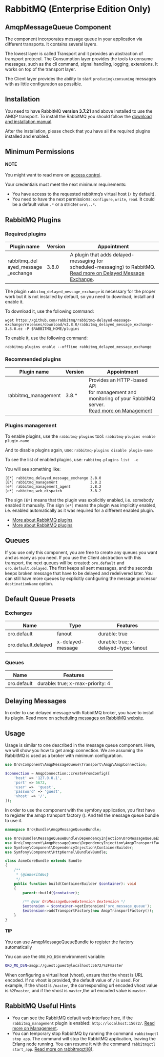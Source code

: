 <a id="op-structure-mq-rabbitmq-intro"></a>

<a id="op-structure-mq-rabbitmq"></a>

# RabbitMQ (Enterprise Edition Only)

## AmqpMessageQueue Component

The component incorporates message queue in your application via
different transports. It contains several layers.

The lowest layer is called Transport and it provides an abstraction of
transport protocol. The Consumption layer provides the tools to consume
messages, such as the cli command, signal handling, logging, extensions. It
works on top of the transport layer.

The Client layer provides the ability to start
`producing\consuming` messages with as little configuration as possible.

## Installation

You need to have RabbitMQ **version 3.7.21**  and above installed to use the AMQP
transport. To install the RabbitMQ you should follow the <a href="https://www.rabbitmq.com/download.html" target="_blank">download and installation manual</a>.

After the installation, please check that you have all the required plugins
installed and enabled.

## Minimum Permissions

#### NOTE
You might want to read more on <a href="https://www.rabbitmq.com/access-control.html" target="_blank">access control</a>.

Your credentials must meet the next minimum requirements:

- You have access to the requested rabbitmq’s virtual host (`/` by
  default).
- You need to have the next permissions: `configure`, `write`,
  `read`. It could be a default value `.*` or a stricter
  `oro\..*`.

## RabbitMQ Plugins

### Required plugins

| Plugin name                                  | Version   | Appointment                                                                                                                                                                                                           |
|----------------------------------------------|-----------|-----------------------------------------------------------------------------------------------------------------------------------------------------------------------------------------------------------------------|
| rabbitmq_del<br/>ayed_message<br/>\_exchange | 3.8.0     | A plugin that adds delayed-messaging (or<br/>scheduled-messaging) to RabbitMQ.<br/><a href="https://github.com/rabbitmq/rabbitmq-delayed-message-exchange" target="_blank">Read more on Delayed Message Exchange</a>. |

The plugin `rabbitmq_delayed_message_exchange` is necessary
for the proper work but it is not installed by default, so you need to
download, install and enable it.

To download it, use the following command:

```none
wget https://github.com/rabbitmq/rabbitmq-delayed-message-exchange/releases/download/v3.8.0/rabbitmq_delayed_message_exchange-3.8.0.ez -P $RABBITMQ_HOME/plugins
```

To enable it, use the following command:

```none
rabbitmq-plugins enable --offline rabbitmq_delayed_message_exchange
```

### Recommended plugins

| Plugin name         | Version   | Appointment                                                                                                                                                                                      |
|---------------------|-----------|--------------------------------------------------------------------------------------------------------------------------------------------------------------------------------------------------|
| rabbitmq_management | 3.8.\*    | Provides an HTTP-based API<br/>for management and<br/>monitoring of your RabbitMQ<br/>server.<br/><a href="https://www.rabbitmq.com/management.html" target="_blank">Read more on Management</a> |

### Plugins management

To enable plugins, use the `rabbitmq-plugins` tool:
`rabbitmq-plugins enable plugin-name`

And to disable plugins again, use:
`rabbitmq-plugins disable plugin-name`

To see the list of enabled plugins, use:
`rabbitmq-plugins list  -e`

You will see something like:

```none
[E*] rabbitmq_delayed_message_exchange 3.8.0
[E*] rabbitmq_management               3.8.2
[e*] rabbitmq_management_agent         3.8.2
[e*] rabbitmq_web_dispatch             3.8.2
```

The sign `[E*]` means that the plugin was explicitly enabled, i.e.
somebody enabled it manually. The sign `[e*]` means the plugin was
implicitly enabled, i.e. enabled automatically as it was required for
a different enabled plugin.

* <a href="https://www.rabbitmq.com/community-plugins.html" target="_blank">More about RabbitMQ plugins</a>
* <a href="https://www.rabbitmq.com/plugins.html" target="_blank">More about RabbitMQ plugins</a>

## Queues

If you use only this component, you are free to create any queues you
want and as many as you need. If you use the Client abstraction
with this transport, the next queues will be created: `oro.default` and
`oro.default.delayed`. The first keeps all sent messages, and the
seconds keeps broken message that have to be delayed and redelivered
later. You can still have more queues by explicitly configuring the message
processor `destinationName` option.

## Default Queue Presets

### Exchanges

| Name                | Type              | Features                              |
|---------------------|-------------------|---------------------------------------|
| oro.default         | fanout            | durable: true                         |
| oro.default.delayed | x-delayed-message | durable: true; x-delayed-type: fanout |

### Queues

| Name        | Features                         |
|-------------|----------------------------------|
| oro.default | durable: true; x-max-priority: 4 |

## Delaying Messages

In order to use delayed message with RabbitMQ broker, you have to install
its plugin. Read more on <a href="https://www.rabbitmq.com/blog/2015/04/16/scheduling-messages-with-rabbitmq/" target="_blank">scheduling messages on RabbitMQ website</a>.

## Usage

Usage is similar to one described in the message queue component. Here,
we will show you how to get amqp connection. We are assuming the
RabbitMQ is used as a broker with minimum configuration.

```php
use Oro\Component\AmqpMessageQueue\Transport\Amqp\AmqpConnection;

$connection = AmqpConnection::createFromConfig([
    'host' => '127.0.0.1',
    'port' => 5672,
    'user' =>  'guest',
    'password' => 'guest',
    'vhost' => '/',
]);
```

In order to use the component with the symfony application, you first have to
register the amqp transport factory (). And tell the message queue
bundle to use it.

```php
namespace Oro\Bundle\AmqpMessageQueueBundle;

use Oro\Bundle\MessageQueueBundle\DependencyInjection\OroMessageQueueExtension;
use Oro\Component\AmqpMessageQueue\DependencyInjection\AmqpTransportFactory;
use Symfony\Component\DependencyInjection\ContainerBuilder;
use Symfony\Component\HttpKernel\Bundle\Bundle;

class AcmeCoreBundle extends Bundle
{
    /**
     * {@inheritdoc}
     */
    public function build(ContainerBuilder $container): void
    {
        parent::build($container);

        /** @var OroMessageQueueExtension $extension */
        $extension = $container->getExtension('oro_message_queue');
        $extension->addTransportFactory(new AmqpTransportFactory());
    }
}
```

#### TIP
You can use AmqpMessageQueueBundle to register the factory automatically

You can use the `ORO_MQ_DSN` environment variable:

```bash
ORO_MQ_DSN=amqp://guest:guest@localhost:5672/%2Fmaster
```

When configuring a virtual host (vhost), ensure that the vhost is URL encoded.
If no vhost is provided, the default value of `/` is used.
For example, if the vhost is `/master`, the corresponding url encoded vhost value is `%2Fmaster`, and if the vhost is `master`,the url encoded value is `master`.

## RabbitMQ Useful Hints

- You can see the RabbitMQ default web interface here, if the
  `rabbitmq_management` plugin is enabled:
  `http://localhost:15672/`. <a href="https://www.rabbitmq.com/management.html" target="_blank">Read more on Management</a>.
- You can temporary stop RabbitMQ by running the command
  `rabbitmqctl stop_app`. The command will stop the RabbitMQ
  application, leaving the Erlang node running. You can resume it with
  the command `rabbitmqctl start_app`. <a href="https://www.rabbitmq.com/rabbitmqctl.8.html" target="_blank">Read more on rabbitmqctl(8)</a>.

<!-- Frontend -->
